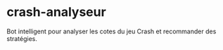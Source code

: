 # crash-analyseur
Bot intelligent pour analyser les cotes du jeu Crash et recommander des stratégies.
